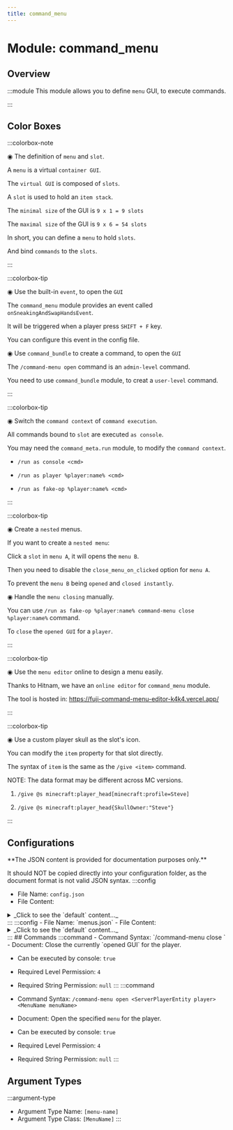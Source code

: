 ```yaml
---
title: command_menu
---
```



# Module: command_menu

## Overview
:::module
  This module allows you to define `menu` GUI, to execute commands.


:::
## Color Boxes

:::colorbox-note

  ◉ The definition of `menu` and `slot`.
  
  A `menu` is a virtual `container GUI`.
  
  The `virtual GUI` is composed of `slots`.
  
  A `slot` is used to hold an `item stack`.
  
  The `minimal size` of the GUI is `9 x 1 = 9 slots`
  
  The `maximal size` of the GUI is `9 x 6 = 54 slots`
  
  
  
  In short, you can define a `menu` to hold `slots`.
  
  And bind `commands` to the `slots`.


:::

:::colorbox-tip

  ◉ Use the built-in `event`, to open the `GUI`
  
  The `command_menu` module provides an event called `onSneakingAndSwapHandsEvent`.
  
  It will be triggered when a player press `SHIFT + F` key.
  
  You can configure this event in the config file.
  
  
  
  ◉ Use `command_bundle` to create a command, to open the `GUI`
  
  The `/command-menu open` command is an `admin-level` command.
  
  You need to use `command_bundle` module, to creat a `user-level` command.


:::

:::colorbox-tip

  ◉ Switch the `command context` of `command execution`.
  
  All commands bound to `slot` are executed `as console`.
  
  You may need the `command_meta.run` module, to modify the `command context`.
  
  - `/run as console <cmd>`
  
  - `/run as player %player:name% <cmd>`
  
  - `/run as fake-op %player:name% <cmd>`


:::

:::colorbox-tip

  ◉ Create a `nested` menus.
  
  If you want to create a `nested menu`:
  
  Click a `slot` in `menu A`, it will opens the `menu B`.
  
  Then you need to disable the `close_menu_on_clicked` option for `menu A`.
  
  To prevent the `menu B` being `opened` and `closed instantly`.
  
  
  
  ◉ Handle the `menu closing` manually.
  
  You can use `/run as fake-op %player:name% command-menu close %player:name%` command.
  
  To `close` the `opened GUI` for a `player`.


:::

:::colorbox-tip

  ◉ Use the `menu editor` online to design a menu easily.
  
  Thanks to Hitnam, we have an `online editor` for `command_menu` module.
  
  The tool is hosted in: https://fuji-command-menu-editor-k4k4.vercel.app/


:::

:::colorbox-tip

  ◉ Use a custom player skull as the slot's icon.
  
  You can modify the `item` property for that slot directly.
  
  The syntax of `item` is the same as the `/give <item>` command.
  
  
  
  NOTE: The data format may be different across MC versions.
  
  1. `/give @s minecraft:player_head[minecraft:profile=Steve]`
  
  2. `/give @s minecraft:player_head{SkullOwner:"Steve"}`


:::

## Configurations
<Admonition type="warning" icon="" title="">
**The JSON content is provided for documentation purposes only.**

It should NOT be copied directly into your configuration folder, as the document format is not valid JSON syntax.
</Admonition>
:::config
- File Name: `config.json`
- File Content: 
<details>

<summary>_Click to see the `default` content..._</summary>

```json showLineNumbers title="config/fuji/modules/command_menu/config.json"
{
  "onSneakingAndSwapHandsEvent": {
    "enable": true,
    "commands": [
      "command-menu open %player:name% example-menu"
    ]
  }
}
```
</details>
:::
:::config
- File Name: `menus.json`
- File Content: 
<details>

<summary>_Click to see the `default` content..._</summary>

```json showLineNumbers title="config/fuji/modules/command_menu/menus.json"
{
  /* Defined `menus`. */
  "menus": {
    "another-menu": {
      "title": "<blue>Another menu.",
      "lines": 2,
      "close_menu_on_clicked": false,
      "commands": {
        "on_open_commands": [],
        "on_closed_commands": []
      },
      "slots": [
        {
          "index": 0,
          "other_indexes": [],
          "fill_blank_indexes": false,
          "item": "minecraft:golden_apple",
          "count": 2,
          "display_name": "This is another menu.",
          "hide_tooltip": false,
          "glow": false,
          "lore": [],
          "view_requirement": {
            "level": 0,
            "string": null
          },
          "commands": {
            "on_left_click_commands": [
              "send-message %player:name% You just clicked me.",
              "chain has-level? %player:name% 4 chain send-message %player:name% <yellow>You are op player.",
              "command-menu close %player:name%"
            ],
            "on_left_shift_click_commands": [],
            "on_right_click_commands": [],
            "on_right_shift_click_commands": [],
            "on_middle_click_commands": []
          }
        },
        {
          "index": 1,
          "other_indexes": [],
          "fill_blank_indexes": false,
          "item": "minecraft:clock",
          "count": 1,
          "display_name": "Click me to refresh: %server:uptime%",
          "hide_tooltip": false,
          "glow": false,
          "lore": [],
          "view_requirement": {
            "level": 0,
            "string": null
          },
          "commands": {
            "on_left_click_commands": [
              "command-menu open %player:name% another-menu"
            ],
            "on_left_shift_click_commands": [],
            "on_right_click_commands": [],
            "on_right_shift_click_commands": [],
            "on_middle_click_commands": []
          }
        }
      ]
    },
    "example-menu": {
      "title": "<blue>My Example Menu",
      "lines": 6,
      "close_menu_on_clicked": false,
      "commands": {
        "on_open_commands": [],
        "on_closed_commands": []
      },
      "slots": [
        {
          "index": 0,
          "other_indexes": [],
          "fill_blank_indexes": false,
          "item": "minecraft:stone",
          "count": 42,
          "display_name": "<blue>My Nice Item Name",
          "hide_tooltip": false,
          "glow": false,
          "lore": [
            "<green>Hello %player:name%",
            "<yellow>You are in %world:id%"
          ],
          "view_requirement": {
            "level": 0,
            "string": null
          },
          "commands": {
            "on_left_click_commands": [
              "send-message %player:name% You just clicked me.",
              "chain has-level? %player:name% 4 chain send-message %player:name% <yellow>You are op player.",
              "command-menu close %player:name%"
            ],
            "on_left_shift_click_commands": [],
            "on_right_click_commands": [],
            "on_right_shift_click_commands": [],
            "on_middle_click_commands": []
          }
        },
        {
          "index": 1,
          "other_indexes": [],
          "fill_blank_indexes": false,
          "item": "minecraft:apple",
          "count": 42,
          "display_name": "<green>Click to to open another menu.",
          "hide_tooltip": false,
          "glow": true,
          "lore": [],
          "view_requirement": {
            "level": 0,
            "string": null
          },
          "commands": {
            "on_left_click_commands": [
              "command-menu open %player:name% another-menu"
            ],
            "on_left_shift_click_commands": [],
            "on_right_click_commands": [],
            "on_right_shift_click_commands": [],
            "on_middle_click_commands": []
          }
        }
      ]
    }
  }
}
```
</details>
:::
## Commands
:::command
- Command Syntax: `/command-menu close <ServerPlayerEntity player>`
- Document:   Close the currently `opened GUI` for the player.


- Can be executed by console: `true`
- Required Level Permission: `4`
- Required String Permission: `null`
:::
:::command
- Command Syntax: `/command-menu open <ServerPlayerEntity player> <MenuName menuName>`
- Document:   Open the specified `menu` for the player.


- Can be executed by console: `true`
- Required Level Permission: `4`
- Required String Permission: `null`
:::
## Argument Types
:::argument-type
- Argument Type Name: `[menu-name]`
- Argument Type Class: `[MenuName]`
:::
